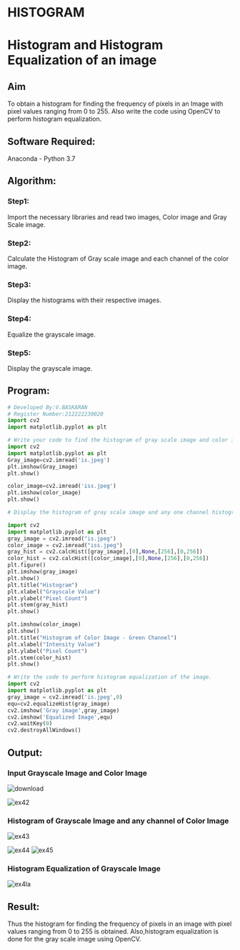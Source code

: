 # HISTOGRAM
# Histogram and Histogram Equalization of an image
## Aim
To obtain a histogram for finding the frequency of pixels in an Image with pixel values ranging from 0 to 255. Also write the code using OpenCV to perform histogram equalization.

## Software Required:
Anaconda - Python 3.7

## Algorithm:
### Step1:
Import the necessary libraries and read two images, Color image and Gray Scale image.

### Step2:
Calculate the Histogram of Gray scale image and each channel of the color image.
### Step3:
Display the histograms with their respective images.
### Step4:
Equalize the grayscale image.

### Step5:
Display the grayscale image.
## Program:
```python
# Developed By:V.BASKARAN
# Register Number:212222230020
import cv2
import matplotlib.pyplot as plt

# Write your code to find the histogram of gray scale image and color image channels.
import cv2
import matplotlib.pyplot as plt
Gray_image=cv2.imread('is.jpeg')
plt.imshow(Gray_image)
plt.show()

color_image=cv2.imread('iss.jpeg')
plt.imshow(color_image)
plt.show()

# Display the histogram of gray scale image and any one channel histogram from color image

import cv2
import matplotlib.pyplot as plt
gray_image = cv2.imread("is.jpeg")
color_image = cv2.imread("iss.jpeg")
gray_hist = cv2.calcHist([gray_image],[0],None,[256],[0,256])
color_hist = cv2.calcHist([color_image],[0],None,[256],[0,256])
plt.figure()
plt.imshow(gray_image)
plt.show()
plt.title("Histogram")
plt.xlabel("Grayscale Value")
plt.ylabel("Pixel Count")
plt.stem(gray_hist)
plt.show()

plt.imshow(color_image)
plt.show()
plt.title("Histogram of Color Image - Green Channel")
plt.xlabel("Intensity Value")
plt.ylabel("Pixel Count")
plt.stem(color_hist)
plt.show()

# Write the code to perform histogram equalization of the image. 
import cv2
import matplotlib.pyplot as plt
gray_image = cv2.imread('is.jpeg',0)
equ=cv2.equalizeHist(gray_image)
cv2.imshow('Gray image',gray_image)
cv2.imshow('Equalized Image',equ)
cv2.waitKey(0)
cv2.destroyAllWindows()
```
## Output:
### Input Grayscale Image and Color Image
![download](https://github.com/BaskaranV15/HISTOGRAM/assets/118703522/b3e61ad8-5c37-4e5f-94d2-2300fe11179b)


![ex42](https://github.com/BaskaranV15/HISTOGRAM/assets/118703522/e39b88da-7bba-421f-adf7-fa09104c541b)

### Histogram of Grayscale Image and any channel of Color Image
![ex43](https://github.com/BaskaranV15/HISTOGRAM/assets/118703522/9a88a65a-6351-4c6c-b26a-b02df25580d2)

![ex44](https://github.com/BaskaranV15/HISTOGRAM/assets/118703522/201bc531-ff9a-4003-9e44-9016d5a3b376)
![ex45](https://github.com/BaskaranV15/HISTOGRAM/assets/118703522/d69f98b5-d737-447f-8b27-40a132f2d9bc)


### Histogram Equalization of Grayscale Image

![ex4la](https://github.com/BaskaranV15/HISTOGRAM/assets/118703522/4914a216-e22f-4797-8513-2dd420854e6a)


## Result: 
Thus the histogram for finding the frequency of pixels in an image with pixel values ranging from 0 to 255 is obtained. Also,histogram equalization is done for the gray scale image using OpenCV.
